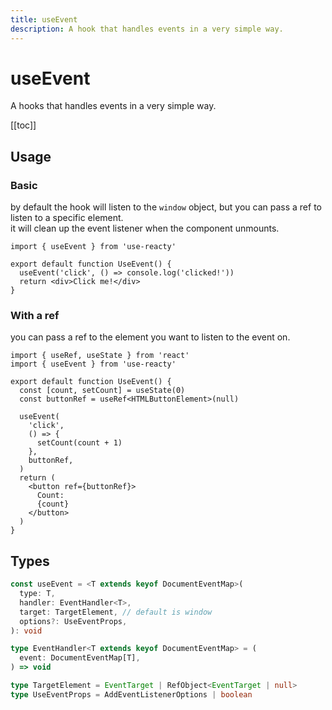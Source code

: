 ```yaml
---
title: useEvent
description: A hook that handles events in a very simple way.
---
```


# useEvent

A hooks that handles events in a very simple way.

[[toc]]

## Usage

### Basic

by default the hook will listen to the `window` object, but you can pass a ref to listen to a specific element.
<br />
it will clean up the event listener when the component unmounts.

```tsx
import { useEvent } from 'use-reacty'

export default function UseEvent() {
  useEvent('click', () => console.log('clicked!'))
  return <div>Click me!</div>
}
```

### With a ref

you can pass a ref to the element you want to listen to the event on.

```tsx
import { useRef, useState } from 'react'
import { useEvent } from 'use-reacty'

export default function UseEvent() {
  const [count, setCount] = useState(0)
  const buttonRef = useRef<HTMLButtonElement>(null)

  useEvent(
    'click',
    () => {
      setCount(count + 1)
    },
    buttonRef,
  )
  return (
    <button ref={buttonRef}>
      Count:
      {count}
    </button>
  )
}
```

<div>
    <div ref="demo"></div>
</div>

## Types

```ts
const useEvent = <T extends keyof DocumentEventMap>(
  type: T,
  handler: EventHandler<T>,
  target: TargetElement, // default is window
  options?: UseEventProps,
): void

type EventHandler<T extends keyof DocumentEventMap> = (
  event: DocumentEventMap[T],
) => void

type TargetElement = EventTarget | RefObject<EventTarget | null>
type UseEventProps = AddEventListenerOptions | boolean
```

<script setup>
import { createElement } from 'react'
import { createRoot } from 'react-dom/client'
import { ref, onMounted } from 'vue'
import UseEvent from './use-event.tsx'

const demo = ref()

onMounted(() => {
  const root = createRoot(demo.value)
  root.render(createElement(UseEvent, {}, null))
})

</script>

